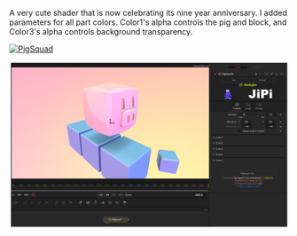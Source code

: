 

<!-- +++ DO NOT REMOVE THIS COMMENT +++ DO NOT ADD OR EDIT ANY TEXT BEFORE THIS LINE +++ IT WOULD BE A REALLY BAD IDEA +++ -->

A very cute shader that is now celebrating its nine year anniversary.
I added parameters for all part colors. Color1's alpha controls the pig and block, and Color3's alpha controls background transparency.


[![PigSquad](https://user-images.githubusercontent.com/78935215/169035117-051e7d99-063e-4783-b7f5-da3b4d56d628.gif)](PigSquad.fuse)

[![Screenshot](PigSquad_screenshot.png)](https://www.shadertoy.com/view/WdBcRh "View on Shadertoy.com")

<!-- +++ DO NOT REMOVE THIS COMMENT +++ DO NOT EDIT ANY TEXT THAT COMES AFTER THIS LINE +++ TRUST ME: JUST DON'T DO IT +++ -->

